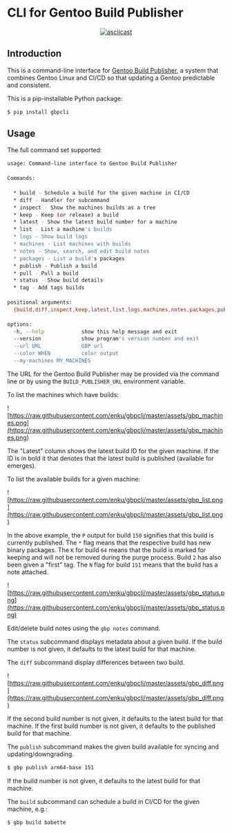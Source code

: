 # CLI for Gentoo Build Publisher

<div align="center">

[![asciicast](https://asciinema.org/a/8oqcjBoC6Miy2MJlqb8gm1UwY.svg)](https://asciinema.org/a/8oqcjBoC6Miy2MJlqb8gm1UwY)

</div>

## Introduction

This is a command-line interface for [Gentoo Build
Publisher](https://github.com/enku/gentoo-build-publisher), a system that
combines Gentoo Linux and CI/CD so that updating a Gentoo predictable and
consistent.

This is a pip-installable Python package:

```bash
$ pip install gbpcli
```

## Usage

The full command set supported:

```bash
usage: Command-line interface to Gentoo Build Publisher

Commands:

  * build - Schedule a build for the given machine in CI/CD
  * diff - Handler for subcommand
  * inspect - Show the machines builds as a tree
  * keep - Keep (or release) a build
  * latest - Show the latest build number for a machine
  * list - List a machine's builds
  * logs - Show build logs
  * machines - List machines with builds
  * notes - Show, search, and edit build notes
  * packages - List a build's packages
  * publish - Publish a build
  * pull - Pull a build
  * status - Show build details
  * tag - Add tags builds

positional arguments:
  {build,diff,inspect,keep,latest,list,logs,machines,notes,packages,publish,pull,status,tag}

options:
  -h, --help            show this help message and exit
  --version             show program's version number and exit
  --url URL             GBP url
  --color WHEN          color output
  --my-machines MY_MACHINES
```

The URL for the Gentoo Build Publisher may be provided via the command line or
by using the `BUILD_PUBLISHER_URL` environment variable.

To list the machines which have builds:

![https://raw.githubusercontent.com/enku/gbpcli/master/assets/gbp_machines.png](https://raw.githubusercontent.com/enku/gbpcli/master/assets/gbp_machines.png)

The "Latest" column shows the latest build ID for the given machine. If the ID
is in bold it that denotes that the latest build is published (available for
emerges).

To list the available builds for a given machine:

![https://raw.githubusercontent.com/enku/gbpcli/master/assets/gbp_list.png](https://raw.githubusercontent.com/enku/gbpcli/master/assets/gbp_list.png)

In the above example, the `P` output for build `150` signifies that this build
is currently published.  The `*` flag means that the respective build has new
binary packages. The `K` for build `64` means that the build is marked for
keeping and will not be removed during the purge process. Build `2` has also
been given a "first" tag.  The `N` flag for build `151` means that the build
has a note attached.

![https://raw.githubusercontent.com/enku/gbpcli/master/assets/gbp_status.png](https://raw.githubusercontent.com/enku/gbpcli/master/assets/gbp_status.png)

Edit/delete build notes using the `gbp notes` command.


The `status` subcommand displays metadata about a given build.  If the build
number is not given, it defaults to the latest build for that machine.

The `diff` subcommand display differences between two build.

![https://raw.githubusercontent.com/enku/gbpcli/master/assets/gbp_diff.png](https://raw.githubusercontent.com/enku/gbpcli/master/assets/gbp_diff.png)

If the second build number is not given, it defaults to the latest build for
that machine.  If the first build number is not given, it defaults to the
published build for that machine.

The `publish` subcommand makes the given build available for syncing and
updating/downgrading.

```bash
$ gbp publish arm64-base 151
```

If the build number is not given, it defaults to the latest build for that
machine.

The `build` subcommand can schedule a build in CI/CD for the given machine,
e.g.:

```bash
$ gbp build babette
```

